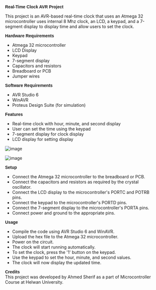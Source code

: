 <b><font face="Arial" >Real-Time Clock AVR Project</font></b>

This project is an AVR-based real-time clock that uses an Atmega 32 microcontroller uses internal 8 Mhz clock, an LCD, a keypad, and a 7-segment display to display time and allow users to set the clock.

<b><font face="Arial" >Hardware Requirements</font></b>  
- Atmega 32 microcontroller  
- LCD Display  
- Keypad  
- 7-segment display  
- Capacitors and resistors  
- Breadboard or PCB  
- Jumper wires  

<b><font face="Arial" >Software Requirements</font></b>  
- AVR Studio 6  
- WinAVR  
- Proteus Design Suite (for simulation)    

<b><font face="Arial" >Features</font></b>  
- Real-time clock with hour, minute, and second display  
- User can set the time using the keypad  
- 7-segment display for clock display  
- LCD display for setting display  


![image](https://user-images.githubusercontent.com/72231218/237036530-c3dcb345-94ca-4383-9a3d-12559e7950ef.png)


![image](https://user-images.githubusercontent.com/72231218/237036744-8032acf3-de12-4b06-b236-a877a16b2138.png)

<b><font face="Arial" >Setup</font></b>  
- Connect the Atmega 32 microcontroller to the breadboard or PCB.    
- Connect the capacitors and resistors as required by the crystal oscillator.  
- Connect the LCD display to the microcontroller's PORTC and POTRB pins.  
- Connect the keypad to the microcontroller's PORTD pins.  
- Connect the 7-segment display to the microcontroller's PORTA pins.  
- Connect power and ground to the appropriate pins.  

<b><font face="Arial" >Usage</font></b> 
- Compile the code using AVR Studio 6 and WinAVR.  
- Upload the hex file to the Atmega 32 microcontroller.  
- Power on the circuit.  
- The clock will start running automatically.  
- To set the clock, press the '1' button on the keypad.  
- Use the keypad to set the hour, minute, and second values.  
- The clock will now display the updated time.  
 
<b><font face="Arial" >Credits</font></b>   
This project was developed by Ahmed Sherif as a part of Microcontroller Course at Helwan University. 


